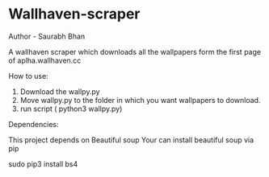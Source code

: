 # Wallhaven-scraper

Author - Saurabh Bhan

A wallhaven scraper which downloads all the wallpapers form the first page of aplha.wallhaven.cc

How to use:
  
  1. Download the wallpy.py
  2. Move wallpy.py to the folder in which you want wallpapers to download.
  3. run script ( python3 wallpy.py)

Dependencies:
  
  This project depends on Beautiful soup
  Your can install beautiful soup via pip
  
  sudo pip3 install bs4
  
  
